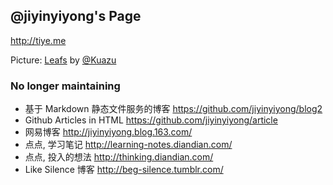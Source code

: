 
@jiyinyiyong's Page
------

http://tiye.me

Picture: [Leafs][leaf] by [@Kuazu][Kuazu]

[Kuazu]: http://weibo.com/vvvvvhuahua
[leaf]: http://lxtvvv.tuchong.com/2159629/

### No longer maintaining

* 基于 Markdown 静态文件服务的博客 https://github.com/jiyinyiyong/blog2
* Github Articles in HTML https://github.com/jiyinyiyong/article
* 网易博客 http://jiyinyiyong.blog.163.com/
* 点点, 学习笔记 http://learning-notes.diandian.com/
* 点点, 投入的想法 http://thinking.diandian.com/
* Like Silence 博客 http://beg-silence.tumblr.com/
